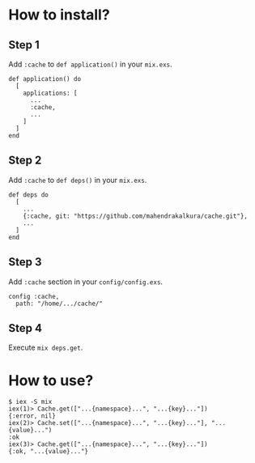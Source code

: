 How to install?
===============

Step 1
------

Add `:cache` to `def application()` in your `mix.exs`.

```
def application() do
  [
    applications: [
      ...
      :cache,
      ...
    ]
  ]
end
```

Step 2
------

Add `:cache` to `def deps()` in your `mix.exs`.

```
def deps do
  [
    ...
    {:cache, git: "https://github.com/mahendrakalkura/cache.git"},
    ...
  ]
end
```

Step 3
------

Add `:cache` section in your `config/config.exs`.

```
config :cache,
  path: "/home/.../cache/"
```

Step 4
------

Execute `mix deps.get`.

How to use?
===========

```
$ iex -S mix
iex(1)> Cache.get(["...{namespace}...", "...{key}..."])
{:error, nil}
iex(2)> Cache.set(["...{namespace}...", "...{key}..."], "...{value}...")
:ok
iex(3)> Cache.get(["...{namespace}...", "...{key}..."])
{:ok, "...{value}..."}
```
